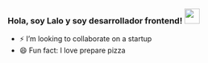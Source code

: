 ### Hola, soy Lalo y soy desarrollador frontend! <img src="https://raw.githubusercontent.com/aemmadi/aemmadi/master/wave.gif" width="30px">

- ⚡ I’m looking to collaborate on a startup 
- 😄 Fun fact: I love prepare pizza
<!--
**eduardoGao/eduardoGao** is a ✨ _special_ ✨ repository because its `README.md` (this file) appears on your GitHub profile.

Here are some ideas to get you started:

- 🔭 I’m currently working on ...
- 🌱 I’m currently learning ...
- 👯 I’m looking to collaborate on ...
- 🤔 I’m looking for help with ...
- 💬 Ask me about ...
- 📫 How to reach me: ...
- 😄 Pronouns: ...
- ⚡ Fun fact: ...
-->
